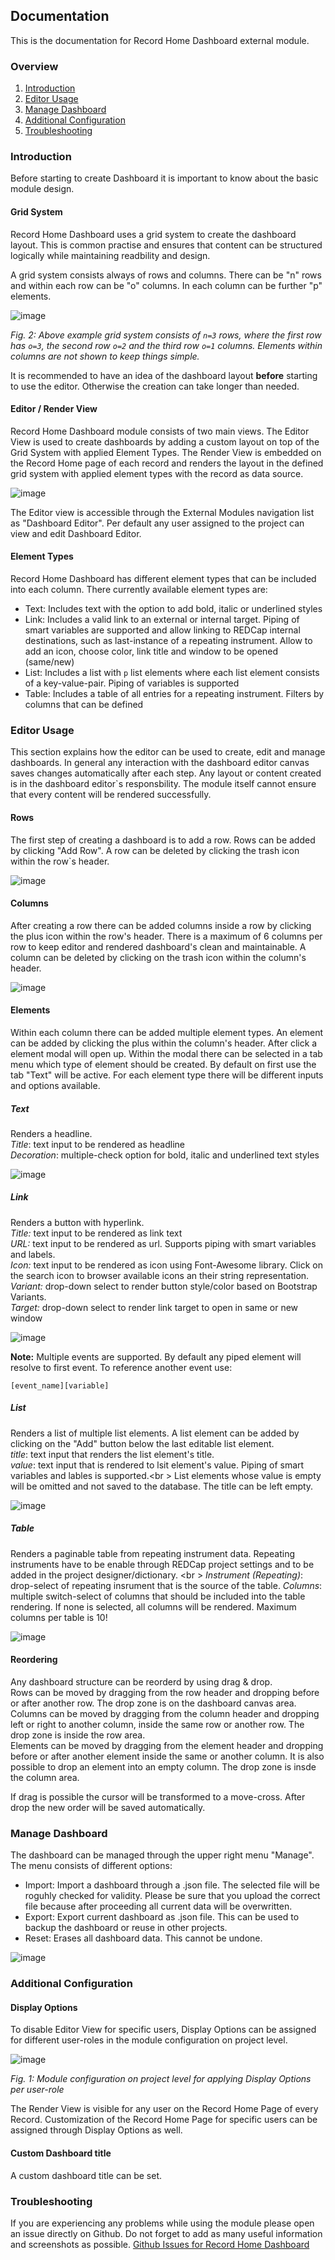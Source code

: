 ## Documentation
This is the documentation for Record Home Dashboard external module.

### Overview

1. [Introduction](#introduction)
2. [Editor Usage](#editor-usage)
3. [Manage Dashboard](#manage-dashboard)
4. [Additional Configuration](#additional-configuration)
5. [Troubleshooting](#troubleshooting)

### Introduction
Before starting to create Dashboard it is important to know about the basic module design.


#### Grid System
Record Home Dashboard uses a grid system to create the dashboard layout. This is common practise and ensures that content can be structured logically while maintaining readbility and design.

A grid system consists always of rows and columns.
There can be "n" rows and within each row can be "o" columns.
In each column can be further "p" elements.

![image](https://user-images.githubusercontent.com/75415872/143214704-c4514352-e529-435b-a372-623e5d1412ed.png)

*Fig. 2: Above example grid system consists of `n=3` rows, where the first row has `o=3`, the second row `o=2` and the third row `o=1` columns. Elements within columns are not shown to keep things simple.*

It is recommended to have an idea of the dashboard layout **before** starting to use the editor. Otherwise the creation can take longer than needed.

#### Editor / Render View
Record Home Dashboard module consists of two main views. The Editor View is used to create dashboards by adding a custom layout on top of the Grid System with applied Element Types. The Render View is embedded on the Record Home page of each record and renders the layout in the defined grid system with applied element types with the record as data source.

![image](https://user-images.githubusercontent.com/75415872/143252854-9b820d4c-4d98-4236-bea3-66b654b54410.png)


The Editor view is accessible through the External Modules navigation list as "Dashboard Editor". Per default any user assigned to the project can view and edit Dashboard Editor. 

#### Element Types
Record Home Dashboard has different element types that can be included into each column. There currently available element types are:

- Text: Includes text with the option to add bold, italic or underlined styles
- Link: Includes a valid link to an external or internal target. Piping of smart variables are supported and allow linking to REDCap internal destinations, such as last-instance of a repeating instrument. Allow to add an icon, choose color, link title and window to be opened (same/new)
- List: Includes a list with `p` list elements where each list element consists of a key-value-pair. Piping of variables is supported
- Table: Includes a table of all entries for a repeating instrument. Filters by columns that can be defined

### Editor Usage
This section explains how the editor can be used to create, edit and manage dashboards. In general any interaction with the dashboard editor canvas saves changes automatically after each step. Any layout or content created is in the dashboard editor`s responsbility. The module itself cannot ensure that every content will be rendered successfully.

#### Rows
The first step of creating a dashboard is to add a row. Rows can be added by clicking "Add Row". A row can be deleted by clicking the trash icon within the row`s header.

![image](https://user-images.githubusercontent.com/75415872/143234249-16bb5996-1e29-49e4-8dc7-e8989686ebe9.png)

#### Columns
After creating a row there can be added columns inside a row by clicking the plus icon within the row's header. There is a maximum of 6 columns per row to keep editor and rendered dashboard's clean and maintainable. A column can be deleted by clicking on the trash icon within the column's header.

![image](https://user-images.githubusercontent.com/75415872/143238476-29523596-2fcb-44f2-bdfd-cf5f9550cc99.png)


#### Elements
Within each column there can be added multiple element types. An element can be added by clicking the plus within the column's header. After click a element modal will open up. Within the modal there can be selected in a tab menu which type of element should be created. By default on first use the tab "Text" will be active. For each element type there will be different inputs and options available.

##### Text
Renders a headline.<br />
*Title*: text input to be rendered as headline<br />
*Decoration*: multiple-check option for bold, italic and underlined text styles

![image](https://user-images.githubusercontent.com/75415872/143238611-a6b82fc3-632b-45dc-acf3-a380b577eea2.png)


##### Link
Renders a button with hyperlink.<br />
*Title:* text input to be rendered as link text<br />
*URL:* text input to be rendered as url. Supports piping with smart variables and labels.<br />
*Icon:* text input to be rendered as icon using Font-Awesome library. Click on the search icon to browser available icons an their string representation.<br />
*Variant:* drop-down select to render button style/color based on Bootstrap Variants.<br />
*Target:* drop-down select to render link target to open in same or new window

![image](https://user-images.githubusercontent.com/75415872/143240229-3fdb8e24-e559-4c32-929c-911b25aca31a.png)

**Note:** Multiple events are supported. By default any piped element will resolve to first event. To reference another event use:

`[event_name][variable]`


##### List
Renders a list of multiple list elements. A list element can be added by clicking on the "Add" button below the last editable list element.<br />
*title*: text input that renders the list element's title.<br />
*value*: text input that is rendered to lsit element's value. Piping of smart variables and lables is supported.<br \>
List elements whose value is empty will be omitted and not saved to the database. The title can be left empty.

![image](https://user-images.githubusercontent.com/75415872/143240354-bb396a97-fa01-4b95-9c03-6ac77b7d4fc4.png)


##### Table
Renders a paginable table from repeating instrument data. Repeating instruments have to be enable through REDCap project settings and to be added in the project designer/dictionary. <br \>
*Instrument (Repeating)*: drop-select of repeating insrument that is the source of the table.
*Columns*: multiple switch-select of columns that should be included into the table rendering. If none is selected, all columns will be rendered. Maximum columns per table is 10!

![image](https://user-images.githubusercontent.com/75415872/143249917-014e0e2c-77e4-4bc2-b634-0bd064d8a013.png)


#### Reordering
Any dashboard structure can be reorderd by using drag & drop.<br>
Rows can be moved by dragging from the row header and dropping before or after another row. The drop zone is on the dashboard canvas area. <br>
Columns can be moved by dragging from the column header and dropping left or right to another column, inside the same row or another row. The drop zone is inside the row area.<br>
Elements can be moved by dragging from the element header and dropping before or after another element inside the same or another column. It is also possible to drop an element into an empty column. The drop zone is insde the column area.

If drag is possible the cursor will be transformed to a move-cross. After drop the new order will be saved automatically.


### Manage Dashboard
The dashboard can be managed through the upper right menu "Manage". The menu consists of different options:

- Import: Import a dashboard through a .json file. The selected file will be roguhly checked for validity. Please be sure that you upload the correct file because after proceeding all current data will be overwritten.
- Export: Export current dashboard as .json file. This can be used to backup the dashboard or reuse in other projects.
- Reset: Erases all dashboard data. This cannot be undone.

![image](https://user-images.githubusercontent.com/75415872/143251518-419e86d3-b61c-47a0-92ae-741f37ba0b3c.png)


### Additional Configuration

#### Display Options
To disable Editor View for specific users, Display Options can be assigned for different user-roles in the module configuration on project level.

![image](https://user-images.githubusercontent.com/75415872/143218228-10290d8b-c547-4b06-85f7-dbfda77ef688.png)

*Fig. 1: Module configuration on project level for applying Display Options per user-role*

The Render View is visible for any user on the Record Home Page of every Record. Customization of the Record Home Page for specific users can be assigned through Display Options as well.

#### Custom Dashboard title
A custom dashboard title can be set.

### Troubleshooting
If you are experiencing any problems while using the module please open an issue directly on Github. Do not forget to add as many useful information and screenshots as possible. [Github Issues for Record Home Dashboard](https://github.com/tertek/redcap-record-home-dashboard/issues)

